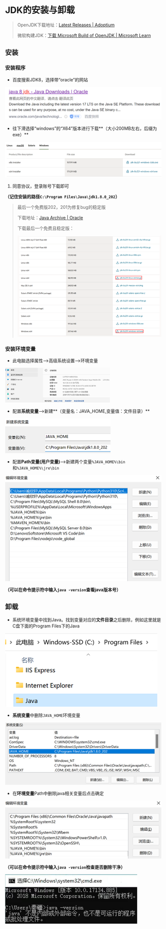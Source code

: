 # JDK的安装与卸载

> OpenJDK下载地址：[Latest Releases | Adoptium](https://adoptium.net/zh-CN/temurin/releases?version=8)
>
> 微软构建JDK：[下载 Microsoft Build of OpenJDK | Microsoft Learn](https://learn.microsoft.com/zh-cn/java/openjdk/download)

## 安装

###    安装程序

- 百度搜索JDK8，选择带“oracle”的网站

<img src="img/1.JDK的安装与卸载/image-20220221164228706.png" alt="image-20220221164228706" style="zoom:50%;" />

- 往下滑选择“windows”的“X64”版本进行下载**（大小200MB左右，后缀为exe）**

<img src="img/1.JDK的安装与卸载/image-20220221164558526.png" alt="image-20220221164558526" style="zoom:50%;" />

1. 同意协议，登录账号下载即可

 **（记住安装的路径`C:\Program Files\Java\jdk1.8.0_202`）**

> 最后一个免费版202，201为修复bug的稳定版
>
> 下载地址：[Java Archive | Oracle](https://www.oracle.com/java/technologies/downloads/archive/)
>
> 下载最后一个免费且稳定版：
>
> <img src="img/1.JDK的安装与卸载/image-20240812152824340.png" alt="image-20240812152824340" style="zoom:80%;" />
>
> 

###    安装环境变量

- 此电脑选择属性-->高级系统设置-->环境变量

<img src="img/1.JDK的安装与卸载/image-20220221164917639.png" alt="image-20220221164917639" style="zoom:33%;" />

- 配置**系统变量**-->新建**（变量名：JAVA_HOME,变量值：文件目录）**

<img src="img/1.JDK的安装与卸载/image-20220221171103005.png" alt="image-20220221171103005" style="zoom:50%;" />

- 配置**Path变量(用户变量)**-->新建两个变量`%JAVA_HOME%\bin`和`%JAVA_HOME%\jre\bin`

<img src="img/1.JDK的安装与卸载/image-20221127205926729.png" alt="image-20221127205926729" style="zoom: 50%;" />

**（可以在命令提示符中输入`java -version`查看java版本号）**

## 卸载

- 系统环境变量中找到Java。找到变量对应的**文件目录**之后删除，例如这里就是C盘下面的Program Files下的Java

<img src="img/1.JDK的安装与卸载/image-20221127205557435.png" alt="image-20221127205557435" style="zoom:80%;" />

- **系统变量**中删除`JAVA_HOME`环境变量

<img src="img/1.JDK的安装与卸载/image-20220221165159652.png" alt="image-20220221165159652" style="zoom:50%;" />

- 在**环境变量**Path中删除java相关变量后点击确定

<img src="img/1.JDK的安装与卸载/image-20220221165303866.png" alt="image-20220221165303866" style="zoom:50%;" />

 **（可以在命令提示符中输入`java -version`检查是否删除干净）**

![image-20220221165529587](img/1.JDK的安装与卸载/image-20220221165529587.png)

